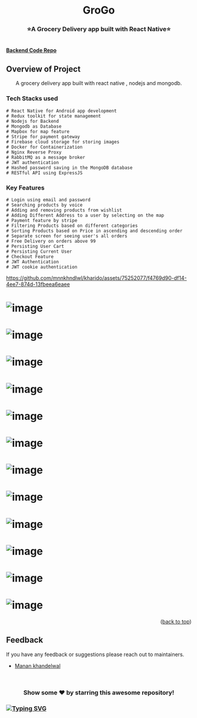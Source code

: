 <div id="top"></div>

<h1 align="center"> GroGo </h1>
<h3 align="center"> ⭐A Grocery Delivery app built with React Native⭐ </h3>

<!-- ---------------------------------------------------------------------------------------------------------------------- -->
<!-- ---------------------------------------------------------------------------------------------------------------------- -->
 
  <br />
    <strong> <a href="https://github.com/mnnkhndlwl/shopping_microservice">Backend Code Repo </strong></a> 
    <br />

<!-- ---------------------------------------------------------------------------------------------------------------------- -->
<!-- ABOUT THE PROJECT -->

## Overview of Project

<p align="center">  A grocery delivery app built with react native , nodejs and mongodb. 
</p>

<!--  .............................................................................................................................................  -->
### Tech Stacks used 
```
# React Native for Android app development
# Redux toolkit for state management
# Nodejs for Backend
# Mongodb as Database
# Mapbox for map feature
# Stripe for payment gateway
# Firebase cloud storage for storing images
# Docker for Containerization
# Nginx Reverse Proxy
# RabbitMQ as a message broker
# JWT authentication
# Hashed password saving in the MongoDB database
# RESTful API using ExpressJS 
```

<!-- -------------------------------------------------------------------------------------------------------------------------------------------------- -->


### Key Features

```
# Login using email and password
# Searching products by voice
# Adding and removing products from wishlist
# Adding Different Address to a user by selecting on the map
# Payment feature by stripe
# Filtering Products based on different categories
# Sorting Products based on Price in ascending and descending order
# Separate screen for seeing user's all orders
# Free Delivery on orders above 99
# Persisting User Cart
# Persisting Current User
# Checkout Feature
# JWT Authentication
# JWT cookie authentication
```

<!-- ------------------------------------------------------------------------------------------------------------------------------------------------------------- -->

https://github.com/mnnkhndlwl/kharido/assets/75252077/f4769d90-df14-4ee7-874d-13fbeea6eaee

# ![image](https://github.com/mnnkhndlwl/kharido/assets/75252077/485bd53f-ae23-4962-90a7-c726a614b48e)
# ![image](https://github.com/mnnkhndlwl/kharido/assets/75252077/e1888f3b-0dfb-444c-874e-b503df77e25f)
# ![image](https://github.com/mnnkhndlwl/kharido/assets/75252077/e4490d5e-a36b-4a31-af08-4d2fd3346858)
# ![image](https://github.com/mnnkhndlwl/kharido/assets/75252077/8922bdc5-d301-4fd1-9f5e-e59d1629e6a5)
# ![image](https://github.com/mnnkhndlwl/kharido/assets/75252077/17f3584a-46fd-4cf2-b954-61256f6cc27d)
# ![image](https://github.com/mnnkhndlwl/kharido/assets/75252077/7dfb73b8-677f-41cd-a7f8-f64380c015a4)
# ![image](https://github.com/mnnkhndlwl/kharido/assets/75252077/11d071b6-1ee6-4407-979f-9bd31ab0799c)
# ![image](https://github.com/mnnkhndlwl/kharido/assets/75252077/9997103a-cc54-4189-9522-6b128853f7f9)
# ![image](https://github.com/mnnkhndlwl/kharido/assets/75252077/a15d537a-ba2e-401c-84cf-941d45a80b43)
# ![image](https://github.com/mnnkhndlwl/kharido/assets/75252077/271befae-e13a-40ea-96ef-8a6ce57534af)
# ![image](https://github.com/mnnkhndlwl/kharido/assets/75252077/6368296b-de4e-4ab3-b801-e9f18cbb7a1b)
# ![image](https://github.com/mnnkhndlwl/kharido/assets/75252077/1153cd9c-3bb9-4f80-b438-f8fd3228f6d8)


  <p align="right">(<a href="#top">back to top</a>)</p>
<!-- ------------------------------------------------------------------------------------------------------------------------------------------------------------- -->
<!-- ------------------------------------------------------------------------------------------------------------------------------------------------------------------ -->
  
## Feedback

If you have any feedback or suggestions please reach out to maintainers.  
* [Manan khandelwal](https://github.com/mnnkhndlwl) 

<!-- ------------------------------------------------------------------------------------------------------------------------------------------------------------------ -->

  
<br>
	 
<div align="center">
<h3>Show some ❤️ by starring this awesome repository!</h3>
</div>

### [![Typing SVG](https://readme-typing-svg.herokuapp.com/?lines=Thanks+for+contributing!;&size=30;align=center)](https://git.io/typing-svg)
  
  
<div id="Bottom"></div>
